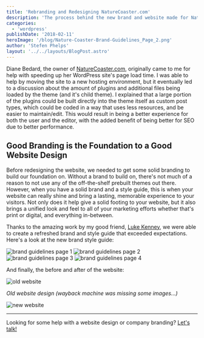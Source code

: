 ```yaml
---
title: 'Rebranding and Redesigning NatureCoaster.com'
description: 'The process behind the new brand and website made for NatureCoaster.com'
categories:
  - 'wordpress'
publishDate: '2018-02-11'
heroImage: '/blog/Nature-Coaster-Brand-Guidelines_Page_2.png'
author: 'Stefen Phelps'
layout: '../../layouts/BlogPost.astro'
---
```


Diane Bedard, the owner of [NatureCoaster.com](https://www.naturecoaster.com/), originally came to me for help with speeding up her WordPress site's page load time. I was able to help by moving the site to a new hosting environment, but it eventually led to a discussion about the amount of plugins and additional files being loaded by the theme (and it's child theme). I explained that a large portion of the plugins could be built directly into the theme itself as custom post types, which could be coded in a way that uses less resources, and be easier to maintain/edit. This would result in being a better experience for both the user and the editor, with the added benefit of being better for SEO due to better performance.

## Good Branding is the Foundation to a Good Website Design

Before redesigning the website, we needed to get some solid branding to build our foundation on. Without a brand to build on, there's not much of a reason to not use any of the off-the-shelf prebuilt themes out there. However, when you have a solid brand and a style guide, this is when your website can really shine and bring a lasting, memorable experience to your visitors. Not only does it help give a solid footing to your website, but it also brings a unified look and feel to all of your marketing efforts whether that's print or digital, and everything in-between.

Thanks to the amazing work by my good friend, [Luke Kenney](https://www.linkedin.com/in/luke-kenney-970473105/), we were able to create a refreshed brand and style guide that exceeded expectations. Here's a look at the new brand style guide:

![brand guidelines page 1](/blog/Nature-Coaster-Brand-Guidelines_Page_1.png) ![brand guidelines page 2](/blog/Nature-Coaster-Brand-Guidelines_Page_2.png) ![brand guidelines page 3](/blog/Nature-Coaster-Brand-Guidelines_Page_3.png) ![brand guidelines page 4](/blog/Nature-Coaster-Brand-Guidelines_Page_4.png)

And finally, the before and after of the website:

![old website](/blog/old-naturecoaster-website-design.png)

_Old website design (wayback machine was missing some images...)_

![new website](/blog/new-naturecoaster-website-design-1.png)

---

Looking for some help with a website design or company branding? [Let's talk!](https://stefenphelps.com/contact/)
